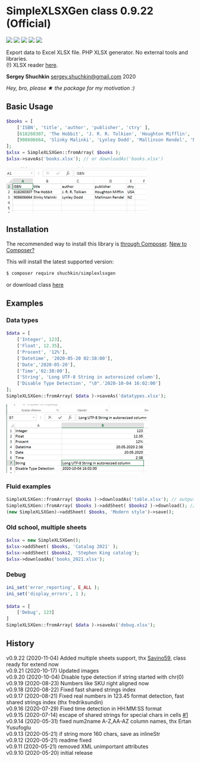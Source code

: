 # SimpleXLSXGen class 0.9.22 (Official)
[<img src="https://img.shields.io/endpoint.svg?url=https%3A%2F%2Fshieldsio-patreon.herokuapp.com%2Fshuchkin" />](https://www.patreon.com/shuchkin) [<img src="https://img.shields.io/github/license/shuchkin/simplexlsxgen" />](https://github.com/shuchkin/simplexlsxgen/blob/master/license.md) [<img src="https://img.shields.io/github/stars/shuchkin/simplexlsxgen" />](https://github.com/shuchkin/simplexlsxgen/stargazers) [<img src="https://img.shields.io/github/forks/shuchkin/simplexlsxgen" />](https://github.com/shuchkin/simplexlsxgen/network) [<img src="https://img.shields.io/github/issues/shuchkin/simplexlsxgen" />](https://github.com/shuchkin/simplexlsxgen/issues)

Export data to Excel XLSX file. PHP XLSX generator. No external tools and libraries.<br/>
(!) XLSX reader [here](https://github.com/shuchkin/simplexlsx).  

**Sergey Shuchkin** <sergey.shuchkin@gmail.com> 2020<br/>

*Hey, bro, please ★ the package for my motivation :)* 

## Basic Usage
```php
$books = [
    ['ISBN', 'title', 'author', 'publisher', 'ctry' ],
    [618260307, 'The Hobbit', 'J. R. R. Tolkien', 'Houghton Mifflin', 'USA'],
    [908606664, 'Slinky Malinki', 'Lynley Dodd', 'Mallinson Rendel', 'NZ']
];
$xlsx = SimpleXLSXGen::fromArray( $books );
$xlsx->saveAs('books.xlsx'); // or downloadAs('books.xlsx')
```
![XLSX screenshot](books.png)

## Installation
The recommended way to install this library is [through Composer](https://getcomposer.org).
[New to Composer?](https://getcomposer.org/doc/00-intro.md)

This will install the latest supported version:
```bash
$ composer require shuchkin/simplexlsxgen
```
or download class [here](https://github.com/shuchkin/simplexlsxgen/blob/master/src/SimpleXLSXGen.php)

## Examples
### Data types
```php
$data = [
    ['Integer', 123],
    ['Float', 12.35],
    ['Procent', '12%'],
    ['Datetime', '2020-05-20 02:38:00'],
    ['Date','2020-05-20'],
    ['Time','02:38:00'],
    ['String', 'Long UTF-8 String in autoresized column'],
    ['Disable Type Detection', "\0".'2020-10-04 16:02:00']
];
SimpleXLSXGen::fromArray( $data )->saveAs('datatypes.xlsx');
```
![XLSX screenshot](datatypes.png)
### Fluid examples
```php
SimpleXLSXGen::fromArray( $books )->downloadAs('table.xlsx'); // output to browser for download
SimpleXLSXGen::fromArray( $books )->addSheet( $books2 )->download(); // multiple sheets
(new SimpleXLSXGen)->addSheet( $books, 'Modern style')->save();
```
### Old school, multiple sheets
```php
$xlsx = new SimpleXLSXGen();
$xlsx->addSheet( $books, 'Catalog 2021' );
$xlsx->addSheet( $books2, 'Stephen King catalog');
$xlsx->downloadAs('books_2021.xlsx');
```
### Debug
```php
ini_set('error_reporting', E_ALL );
ini_set('display_errors', 1 );

$data = [
    ['Debug', 123]
]
SimpleXLSXGen::fromArray( $data )->saveAs('debug.xlsx');
```


## History
v0.9.22 (2020-11-04) Added multiple sheets support, thx [Savino59](https://github.com/Savino59), class ready for extend now<br/> 
v0.9.21 (2020-10-17) Updated images<br/>
v0.9.20 (2020-10-04) Disable type detection if string started with chr(0)<br/>
v0.9.19 (2020-08-23) Numbers like SKU right aligned now<br/>
v0.9.18 (2020-08-22) Fixed fast shared strings index<br/> 
v0.9.17 (2020-08-21) Fixed real numbers in 123.45 format detection, fast shared strings index (thx fredriksundin)<br/> 
v0.9.16 (2020-07-29) Fixed time detection in HH:MM:SS format<br/>
v0.9.15 (2020-07-14) escape of shared strings for special chars in cells [#1](https://github.com/shuchkin/simplexlsxgen/issues/1) <br/>
v0.9.14 (2020-05-31) fixed num2name A-Z,AA-AZ column names, thx Ertan Yusufoglu<br/>
v0.9.13 (2020-05-21) if string more 160 chars, save as inlineStr<br/>
v0.9.12 (2020-05-21) readme fixed<br/>
v0.9.11 (2020-05-21) removed XML unimportant attributes<br/>
v0.9.10 (2020-05-20) initial release